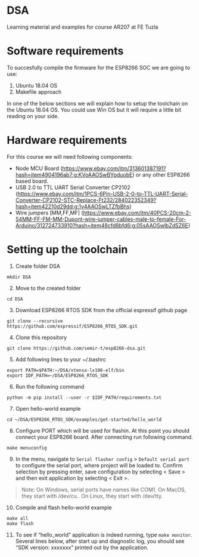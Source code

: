 # DSA
Learning material and examples for course AR207 at FE Tuzla
# Software requirements
To succesfully compile the firmware for the ESP8266 SOC we are going to use:
1. Ubuntu 18.04 OS
2. Makefile approach

In one of the below sections we will explain how to setup the toolchain on the Ubuntu 18.04 OS. You could use Win OS but it will require a little bit reading on your side. 
# Hardware requirements
For this course we will need following components:
- Node MCU Board (https://www.ebay.com/itm/313601387191?hash=item4904196ab7:g:KVoAAOSwBYpduobE) or any other ESP8266 based board.
- USB 2.0 to TTL UART Serial Converter CP2102 (https://www.ebay.com/itm/1PCS-6Pin-USB-2-0-to-TTL-UART-Serial-Converter-CP2102-STC-Replace-Ft232/284022352349?hash=item42210d29dd:g:1y4AAOSwLTZfbBhs)
- Wire jumpers [MM,FF,MF] (https://www.ebay.com/itm/40PCS-20cm-2-54MM-FF-FM-MM-Dupont-wire-jumper-cables-male-to-female-For-Arduino/312724733910?hash=item48cfd8bfd6:g:05sAAOSwlbZdSZ6E)

# Setting up the toolchain
1. Create folder DSA
```
mkdir DSA
```
2. Move to the created folder
```
cd DSA
```
3. Download ESP8266 RTOS SDK from the official espressif github page
```
git clone --recursive https://github.com/espressif/ESP8266_RTOS_SDK.git
```
4. Clone this repository
```
git clone https://github.com/semir-t/esp8266-dsa.git
```
5. Add following lines to your ~/.bashrc
```
export PATH=$PATH:~/DSA/xtensa-lx106-elf/bin
export IDF_PATH=~/DSA/ESP8266_RTOS_SDK
```
6. Run the following command
```
python -m pip install --user -r $IDF_PATH/requirements.txt
```
7. Open hello-world example
```
cd ~/DSA/ESP8266_RTOS_SDK/examples/get-started/hello_world
```
8. Configure PORT which will be used for flashin. At this point you should connect your ESP8266 board. After connecting run following command.
```
make menuconfig
```
9. In the menu, navigate to ```Serial flasher config``` > ```Default serial port``` to configure the serial port, where project will be loaded to. Confirm selection by pressing enter, save configuration by selecting < Save > and then exit application by selecting < Exit >.

>Note: 
  On Windows, serial ports have names like COM1. On MacOS, they start with /dev/cu.. On Linux, they start with /dev/tty.
10. Compile and flash hello-world example
```
make all
make flash
```
11. To see if “hello_world” application is indeed running, type ```make monitor```. Several lines below, after start up and diagnostic log, you should see “SDK version: xxxxxxx” printed out by the application.
